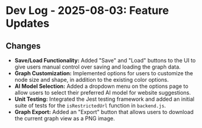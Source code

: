 # Dev Log - 2025-08-03: Feature Updates

## Changes

*   **Save/Load Functionality:** Added "Save" and "Load" buttons to the UI to give users manual control over saving and loading the graph data.
*   **Graph Customization:** Implemented options for users to customize the node size and shape, in addition to the existing color options.
*   **AI Model Selection:** Added a dropdown menu on the options page to allow users to select their preferred AI model for website suggestions.
*   **Unit Testing:** Integrated the Jest testing framework and added an initial suite of tests for the `isRestrictedUrl` function in `backend.js`.
*   **Graph Export:** Added an "Export" button that allows users to download the current graph view as a PNG image. 